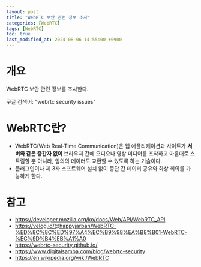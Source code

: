 ```yaml
---
layout: post
title: "WebRTC 보안 관련 정보 조사"
categories: [WebRTC]
tags: [WebRTC]
toc: true
last_modified_at: 2024-08-06 14:55:00 +0900
---
```


# 개요
WebRTC 보안 관련 정보를 조사한다. 

구글 검색어: "webrtc security issues"

# WebRTC란?
- WebRTC(Web Real-Time Communication)은 웹 애플리케이션과 사이트가 **서버와 같은 중간자 없이** 브라우저 간에 오디오나 영상 미디어를 포착하고 마음대로 스트림할 뿐 아니라, 임의의 데이터도 교환할 수 있도록 하는 기술이다. 
- 플러그인이나 제 3자 소프트웨어 설치 없이 종단 간 데이터 공유와 화상 회의를 가능하게 한다. 

# 참고
- https://developer.mozilla.org/ko/docs/Web/API/WebRTC_API
- https://velog.io/@happyjarban/WebRTC-%ED%8C%8C%ED%97%A4%EC%B9%98%EA%B8%B01-WebRTC-%EC%9D%B4%EB%A1%A0
- https://webrtc-security.github.io/
- https://www.digitalsamba.com/blog/webrtc-security
- https://en.wikipedia.org/wiki/WebRTC